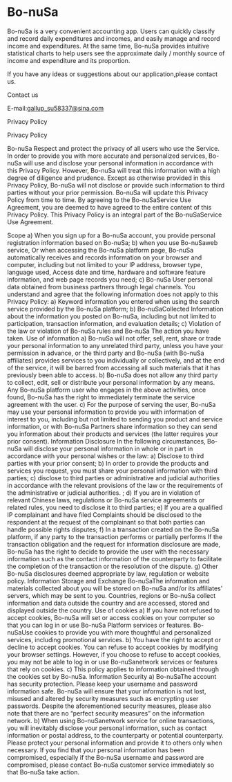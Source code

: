 # Bo-nuSa

Bo-nuSa is a very convenient accounting app. Users can quickly classify and record daily expenditures and incomes, and easily manage and record income and expenditures. At the same time, Bo-nuSa provides intuitive statistical charts to help users see the approximate daily / monthly source of income and expenditure and its proportion.

If you have any ideas or suggestions about our application,please contact us.

Contact us

E-mail:gallup_su58337@sina.com



Privacy Policy

Privacy Policy

Bo-nuSa Respect and protect the privacy of all users who use the Service. In order to provide you with more accurate and personalized services, Bo-nuSa will use and disclose your personal information in accordance with this Privacy Policy. However, Bo-nuSa will treat this information with a high degree of diligence and prudence. Except as otherwise provided in this Privacy Policy, Bo-nuSa will not disclose or provide such information to third parties without your prior permission. Bo-nuSa will update this Privacy Policy from time to time. By agreeing to the Bo-nuSaService Use Agreement, you are deemed to have agreed to the entire content of this Privacy Policy. This Privacy Policy is an integral part of the Bo-nuSaService Use Agreement.

Scope a) When you sign up for a Bo-nuSa account, you provide personal registration information based on Bo-nuSa; b) when you use Bo-nuSaweb service, Or when accessing the Bo-nuSa platform page, Bo-nuSa automatically receives and records information on your browser and computer, including but not limited to your IP address, browser type, language used, Access date and time, hardware and software feature information, and web page records you need; c) Bo-nuSa User personal data obtained from business partners through legal channels. You understand and agree that the following information does not apply to this Privacy Policy: a) Keyword information you entered when using the search service provided by the Bo-nuSa platform; b) Bo-nuSaCollected Information about the information you posted on Bo-nuSa, including but not limited to participation, transaction information, and evaluation details; c) Violation of the law or violation of Bo-nuSa rules and Bo-nuSa The action you have taken.
Use of information a) Bo-nuSa will not offer, sell, rent, share or trade your personal information to any unrelated third party, unless you have your permission in advance, or the third party and Bo-nuSa (with Bo-nuSa affiliates) provides services to you individually or collectively, and at the end of the service, it will be barred from accessing all such materials that it has previously been able to access. b) Bo-nuSa does not allow any third party to collect, edit, sell or distribute your personal information by any means. Any Bo-nuSa platform user who engages in the above activities, once found, Bo-nuSa has the right to immediately terminate the service agreement with the user. c) For the purpose of serving the user, Bo-nuSa may use your personal information to provide you with information of interest to you, including but not limited to sending you product and service information, or with Bo-nuSa Partners share information so they can send you information about their products and services (the latter requires your prior consent).
Information Disclosure In the following circumstances, Bo-nuSa will disclose your personal information in whole or in part in accordance with your personal wishes or the law: a) Disclose to third parties with your prior consent; b) In order to provide the products and services you request, you must share your personal information with third parties; c) disclose to third parties or administrative and judicial authorities in accordance with the relevant provisions of the law or the requirements of the administrative or judicial authorities. ; d) If you are in violation of relevant Chinese laws, regulations or Bo-nuSa service agreements or related rules, you need to disclose it to third parties; e) If you are a qualified IP complainant and have filed Complaints should be disclosed to the respondent at the request of the complainant so that both parties can handle possible rights disputes; f) In a transaction created on the Bo-nuSa platform, if any party to the transaction performs or partially performs If the transaction obligation and the request for information disclosure are made, Bo-nuSa has the right to decide to provide the user with the necessary information such as the contact information of the counterparty to facilitate the completion of the transaction or the resolution of the dispute. g) Other Bo-nuSa disclosures deemed appropriate by law, regulation or website policy.
Information Storage and Exchange Bo-nuSaThe information and materials collected about you will be stored on Bo-nuSa and/or its affiliates' servers, which may be sent to you. Countries, regions or Bo-nuSa collect information and data outside the country and are accessed, stored and displayed outside the country.
Use of cookies a) If you have not refused to accept cookies, Bo-nuSa will set or access cookies on your computer so that you can log in or use Bo-nuSa Platform services or features. Bo-nuSaUse cookies to provide you with more thoughtful and personalized services, including promotional services. b) You have the right to accept or decline to accept cookies. You can refuse to accept cookies by modifying your browser settings. However, if you choose to refuse to accept cookies, you may not be able to log in or use Bo-nuSanetwork services or features that rely on cookies. c) This policy applies to information obtained through the cookies set by Bo-nuSa.
Information Security a) Bo-nuSaThe account has security protection. Please keep your username and password information safe. Bo-nuSa will ensure that your information is not lost, misused and altered by security measures such as encrypting user passwords. Despite the aforementioned security measures, please also note that there are no “perfect security measures” on the information network. b) When using Bo-nuSanetwork service for online transactions, you will inevitably disclose your personal information, such as contact information or postal address, to the counterparty or potential counterparty. Please protect your personal information and provide it to others only when necessary. If you find that your personal information has been compromised, especially if the Bo-nuSa username and password are compromised, please contact Bo-nuSa customer service immediately so that Bo-nuSa take action.




